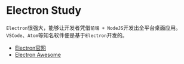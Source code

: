 # Electron Study

`Electron`很强大，能够让开发者凭借`前端 + NodeJS`开发出全平台桌面应用。
`VSCode`、`Atom`等知名软件便是基于`Electron`开发的。

* [Electron官网](https://electron.atom.io/)
* [Electron Awesome](https://github.com/sindresorhus/awesome-electron)